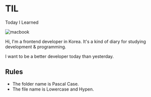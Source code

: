 # TIL
Today I Learned

![macbook](https://media.giphy.com/media/ihcJ8evKgsJtC/giphy.gif)

Hi, I'm a frontend developer in Korea.
It's a kind of diary for studying development & programming.

I want to be a better developer today than yesterday.

## Rules
- The folder name is Pascal Case.
- The file name is Lowercase and Hypen.

